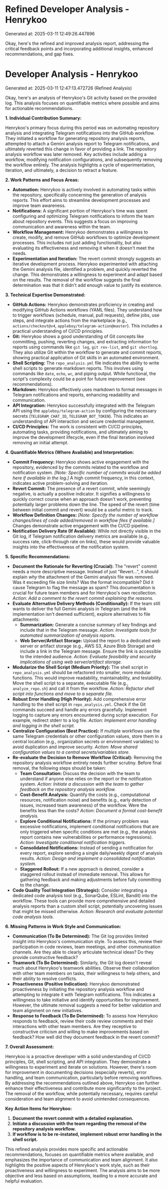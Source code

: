 # Refined Developer Analysis - Henrykoo
Generated at: 2025-03-11 12:49:26.447896

Okay, here's the refined and improved analysis report, addressing the critical feedback points and incorporating additional insights, enhanced recommendations, and gap fixes.

# Developer Analysis - Henrykoo
Generated at: 2025-03-11 12:47:13.472726 (Refined Analysis)

Okay, here's an analysis of Henrykoo's Git activity based on the provided log. This analysis focuses on quantifiable metrics where possible and aims for actionable recommendations.

**1. Individual Contribution Summary:**

Henrykoo's primary focus during this period was on automating repository analysis and integrating Telegram notifications into the GitHub workflow. They initiated a workflow for generating repository analysis reports, attempted to attach a Gemini analysis report to Telegram notifications, and ultimately reverted this change in favor of providing a link. The repository analysis workflow was later removed. Key activities include adding a workflow, modifying notification configurations, and subsequently removing the workflow entirely.  The analysis highlights a cycle of experimentation, iteration, and ultimately, a decision to retract a feature.

**2. Work Patterns and Focus Areas:**

*   **Automation:** Henrykoo is actively involved in automating tasks within the repository, specifically concerning the generation of analysis reports.  This effort aims to streamline development processes and improve team awareness.
*   **Notifications:** A significant portion of Henrykoo's time was spent configuring and optimizing Telegram notifications to inform the team about repository events. This suggests a focus on improving communication and awareness within the team.
*   **Workflow Management:** Henrykoo demonstrates a willingness to create, modify, and remove GitHub workflows to optimize development processes. This includes not just adding functionality, but also evaluating its effectiveness and removing it when it doesn't meet the needs.
*   **Experimentation and Iteration:** The revert commit strongly suggests an iterative development process. Henrykoo experimented with attaching the Gemini analysis file, identified a problem, and quickly reverted the change. This demonstrates a willingness to experiment and adapt based on the results. The removal of the workflow suggests the final determination was that it didn't add enough value to justify its existence.

**3. Technical Expertise Demonstrated:**

*   **GitHub Actions:** Henrykoo demonstrates proficiency in creating and modifying GitHub Actions workflows (YAML files). They understand how to trigger workflows (schedule, manual, pull requests), define jobs, use steps, and integrate actions from the marketplace (e.g., `actions/checkout@v4`, `appleboy/telegram-action@master`). This includes a practical understanding of CI/CD principles.
*   **Git:**  Henrykoo shows a good understanding of Git concepts like committing, pushing, reverting changes, and extracting information for reports using commands like `git log`, `git rev-list`, and `git shortlog`. They also utilize Git within the workflow to generate and commit reports, showing practical application of Git skills in an automated environment.
*   **Shell Scripting:**  The `repo_analysis.yml` file indicates the ability to write shell scripts to generate markdown reports. This involves using commands like `date`, `echo`, `wc`, and piping output. While functional, the script's complexity could be a point for future improvement (see recommendations).
*   **Markdown:**  Henrykoo effectively uses markdown to format messages in Telegram notifications and reports, enhancing readability and communication.
*   **API Integration:**  Henrykoo successfully integrated with the Telegram API using the `appleboy/telegram-action` by configuring the necessary secrets (`TELEGRAM_CHAT_ID`, `TELEGRAM_BOT_TOKEN`). This indicates an understanding of API interaction and secure credential management.
*   **CI/CD Principles:** The work is consistent with CI/CD principles, automating tasks, providing notifications, and ultimately aiming to improve the development lifecycle, even if the final iteration involved removing an initial attempt.

**4. Quantifiable Metrics (Where Available) and Interpretation:**

*   **Commit Frequency:** Henrykoo shows active engagement with the repository, evidenced by the commits related to the workflow and notification system. _[Note: Specific number of commits would be added here if available in the log.]_ A high commit frequency, in this context, indicates active problem-solving and iteration.
*   **Revert Commit:** The presence of a revert commit, while seemingly negative, is actually a positive indicator. It signifies a willingness to quickly correct course when an approach doesn't work, preventing potentially larger problems down the line. The speed of the revert (time between initial commit and revert) would be a useful metric to track.
*   **Workflow Definition Changes:** _[Note: Specify the number of workflow changes/lines of code added/removed in workflow files if available.]_ Changes demonstrate active engagement with the CI/CD pipeline.
*   **Notification Delivery Rate (If Available):** While not directly visible in the Git log, if Telegram notification delivery metrics are available (e.g., success rate, click-through rate on links), these would provide valuable insights into the effectiveness of the notification system.

**5. Specific Recommendations:**

*   **Document the Rationale for Reverting (Crucial):** The "revert" commit needs a more descriptive message. Instead of just "Revert...", it should explain *why* the attachment of the Gemini analysis file was removed.  Was it exceeding file size limits? Was the format incompatible? Did it cause Telegram to flag the message as spam?  This documentation is crucial for future team members and for Henrykoo's own recollection. _Action: Add a comment to the revert commit explaining the reasons._
*   **Evaluate Alternative Delivery Methods (Conditionally):** If the team still wants to deliver the full Gemini analysis in Telegram (and the link implementation isn't deemed sufficient), explore alternatives to file attachments:
    *   **Summarization:** Generate a concise summary of key findings and include that in the Telegram message. _Action: Investigate tools for automated summarization of analysis reports._
    *   **Web Server/Artifact Storage:** Upload the report to a dedicated web server or artifact storage (e.g., AWS S3, Azure Blob Storage) and include a link in the Telegram message. Ensure the link is accessible to the intended audience. _Action: Evaluate feasibility and security implications of using web server/artifact storage._
*   **Modularize the Shell Script (Medium Priority):** The shell script in `repo_analysis.yml` should be refactored into smaller, more modular functions. This would improve readability, maintainability, and testability. Move the shell script to a separate, executable file (e.g., `analyze_repo.sh`) and call it from the workflow. _Action: Refactor shell script into functions and move to a separate file._
*   **Robust Error Handling (High Priority):** Add comprehensive error handling to the shell script in `repo_analysis.yml`. Check if the Git commands succeed and handle any errors gracefully. Implement logging to capture any errors encountered during script execution.  For example, redirect stderr to a log file.  _Action: Implement error handling and logging in the shell script._
*   **Centralize Configuration (Best Practice):** If multiple workflows use the same Telegram credentials or other configuration values, store them in a central location (e.g., organization secrets or environment variables) to avoid duplication and improve security. _Action: Move shared configuration values to a central secrets/variables store._
*   **Re-evaluate the Decision to Remove Workflow (Critical):** Removing the repository analysis workflow entirely needs further scrutiny. Before final removal, the following steps should be taken:
    *   **Team Consultation:** Discuss the decision with the team to understand if anyone else relies on the report or the notification system. _Action: Initiate a discussion with the team to gather feedback on the repository analysis workflow._
    *   **Cost-Benefit Analysis:** Quantify the costs (e.g., computational resources, notification noise) and benefits (e.g., early detection of issues, increased team awareness) of the workflow.  Were the benefits less than the costs? _Action: Document a formal cost-benefit analysis._
    *   **Explore Conditional Notifications:** If the primary problem was excessive notifications, implement conditional notifications that are only triggered when specific conditions are met (e.g., the analysis report contains new vulnerabilities or performance regressions). _Action: Investigate conditional notification triggers._
    *   **Consolidated Notifications:** Instead of sending a notification for every report, explore sending a single daily/weekly digest of analysis results. _Action: Design and implement a consolidated notification system._
    *   **Staggered Rollout:** If a new approach is desired, consider a staggered rollout instead of immediate removal. This allows for gathering feedback and making adjustments before fully committing to the change.
* **Code Quality Tool Integration (Strategic):** Consider integrating a dedicated code analysis tool (e.g., SonarQube, ESLint, Bandit) into the workflow. These tools can provide more comprehensive and detailed analysis reports than a custom shell script, potentially uncovering issues that might be missed otherwise.  _Action: Research and evaluate potential code analysis tools._

**6. Missing Patterns in Work Style and Communication:**

*   **Communication (To Be Determined):** The Git log provides limited insight into Henrykoo's communication style. To assess this, review their participation in code reviews, team meetings, and other communication channels. Are they able to clearly articulate technical ideas? Do they provide constructive feedback?
*   **Teamwork (To Be Determined):** Similarly, the Git log doesn't reveal much about Henrykoo's teamwork abilities. Observe their collaboration with other team members on tasks, their willingness to help others, and their ability to resolve conflicts.
*   **Proactiveness (Positive Indication):** Henrykoo demonstrated proactiveness by initiating the repository analysis workflow and attempting to integrate it with Telegram notifications. This indicates a willingness to take initiative and identify opportunities for improvement. However, the ultimate removal suggests a need for better validation and team alignment on new initiatives.
*   **Response to Feedback (To Be Determined):** To assess how Henrykoo responds to feedback, review their code review comments and their interactions with other team members. Are they receptive to constructive criticism and willing to make improvements based on feedback? How well did they document feedback in the revert commit?

**7. Overall Assessment:**

Henrykoo is a proactive developer with a solid understanding of CI/CD principles, Git, shell scripting, and API integration. They demonstrate a willingness to experiment and iterate on solutions. However, there's room for improvement in documenting decisions (especially reverts), error handling, and team communication, particularly before removing workflows. By addressing the recommendations outlined above, Henrykoo can further enhance their effectiveness and contribute more significantly to the project. The removal of the workflow, while potentially necessary, requires careful consideration and team alignment to avoid unintended consequences.

**Key Action Items for Henrykoo:**

1.  **Document the revert commit with a detailed explanation.**
2.  **Initiate a discussion with the team regarding the removal of the repository analysis workflow.**
3.  **If workflow is to be re-instated, implement robust error handling in the shell script.**

This refined analysis provides more specific and actionable recommendations, focuses on quantifiable metrics where available, and emphasizes the importance of communication and team alignment. It also highlights the positive aspects of Henrykoo's work style, such as their proactiveness and willingness to experiment. The analysis aims to be more objective and less based on assumptions, leading to a more accurate and helpful evaluation.
